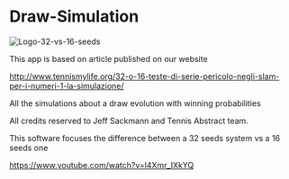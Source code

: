 # Draw-Simulation

![Logo-32-vs-16-seeds](https://user-images.githubusercontent.com/49320517/116063305-1bab3b80-a685-11eb-814f-705ea6ad8415.png)


This app is based on article published on our website 

http://www.tennismylife.org/32-o-16-teste-di-serie-pericolo-negli-slam-per-i-numeri-1-la-simulazione/

All the simulations about a draw evolution with winning probabilities

All credits reserved to Jeff Sackmann and Tennis Abstract team. 

This software focuses the difference between a 32 seeds system vs a 16 seeds one

https://www.youtube.com/watch?v=l4Xmr_IXkYQ

